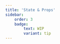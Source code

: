 ```yaml
---
title: 'State & Props'
sidebar:
    order: 3
    badge:
        text: WIP
        variant: tip
---
```

